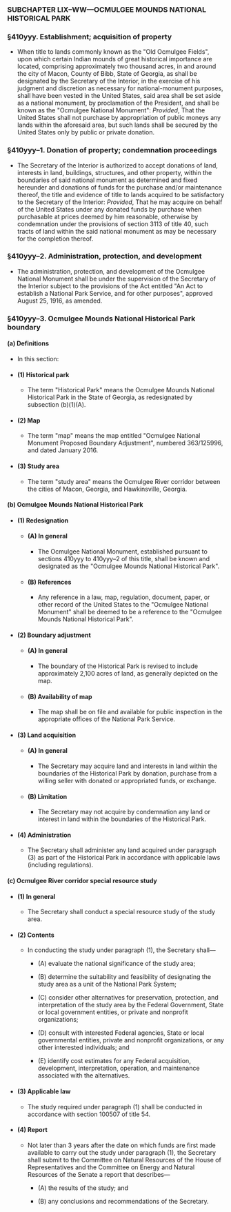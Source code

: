 ### SUBCHAPTER LIX–WW—OCMULGEE MOUNDS NATIONAL HISTORICAL PARK

### §410yyy. Establishment; acquisition of property
* When title to lands commonly known as the "Old Ocmulgee Fields", upon which certain Indian mounds of great historical importance are located, comprising approximately two thousand acres, in and around the city of Macon, County of Bibb, State of Georgia, as shall be designated by the Secretary of the Interior, in the exercise of his judgment and discretion as necessary for national-monument purposes, shall have been vested in the United States, said area shall be set aside as a national monument, by proclamation of the President, and shall be known as the "Ocmulgee National Monument": _Provided_, That the United States shall not purchase by appropriation of public moneys any lands within the aforesaid area, but such lands shall be secured by the United States only by public or private donation.

### §410yyy–1. Donation of property; condemnation proceedings
* The Secretary of the Interior is authorized to accept donations of land, interests in land, buildings, structures, and other property, within the boundaries of said national monument as determined and fixed hereunder and donations of funds for the purchase and/or maintenance thereof, the title and evidence of title to lands acquired to be satisfactory to the Secretary of the Interior: _Provided_, That he may acquire on behalf of the United States under any donated funds by purchase when purchasable at prices deemed by him reasonable, otherwise by condemnation under the provisions of section 3113 of title 40, such tracts of land within the said national monument as may be necessary for the completion thereof.

### §410yyy–2. Administration, protection, and development
* The administration, protection, and development of the Ocmulgee National Monument shall be under the supervision of the Secretary of the Interior subject to the provisions of the Act entitled "An Act to establish a National Park Service, and for other purposes", approved August 25, 1916, as amended.

### §410yyy–3. Ocmulgee Mounds National Historical Park boundary
#### (a) Definitions
* In this section:

* #### (1) Historical park
  * The term "Historical Park" means the Ocmulgee Mounds National Historical Park in the State of Georgia, as redesignated by subsection (b)(1)(A).

* #### (2) Map
  * The term "map" means the map entitled "Ocmulgee National Monument Proposed Boundary Adjustment", numbered 363/125996, and dated January 2016.

* #### (3) Study area
  * The term "study area" means the Ocmulgee River corridor between the cities of Macon, Georgia, and Hawkinsville, Georgia.

#### (b) Ocmulgee Mounds National Historical Park
* #### (1) Redesignation
  * #### (A) In general
    * The Ocmulgee National Monument, established pursuant to sections 410yyy to 410yyy–2 of this title, shall be known and designated as the "Ocmulgee Mounds National Historical Park".

  * #### (B) References
    * Any reference in a law, map, regulation, document, paper, or other record of the United States to the "Ocmulgee National Monument" shall be deemed to be a reference to the "Ocmulgee Mounds National Historical Park".

* #### (2) Boundary adjustment
  * #### (A) In general
    * The boundary of the Historical Park is revised to include approximately 2,100 acres of land, as generally depicted on the map.

  * #### (B) Availability of map
    * The map shall be on file and available for public inspection in the appropriate offices of the National Park Service.

* #### (3) Land acquisition
  * #### (A) In general
    * The Secretary may acquire land and interests in land within the boundaries of the Historical Park by donation, purchase from a willing seller with donated or appropriated funds, or exchange.

  * #### (B) Limitation
    * The Secretary may not acquire by condemnation any land or interest in land within the boundaries of the Historical Park.

* #### (4) Administration
  * The Secretary shall administer any land acquired under paragraph (3) as part of the Historical Park in accordance with applicable laws (including regulations).

#### (c) Ocmulgee River corridor special resource study
* #### (1) In general
  * The Secretary shall conduct a special resource study of the study area.

* #### (2) Contents
  * In conducting the study under paragraph (1), the Secretary shall—

    * (A) evaluate the national significance of the study area;

    * (B) determine the suitability and feasibility of designating the study area as a unit of the National Park System;

    * (C) consider other alternatives for preservation, protection, and interpretation of the study area by the Federal Government, State or local government entities, or private and nonprofit organizations;

    * (D) consult with interested Federal agencies, State or local governmental entities, private and nonprofit organizations, or any other interested individuals; and

    * (E) identify cost estimates for any Federal acquisition, development, interpretation, operation, and maintenance associated with the alternatives.

* #### (3) Applicable law
  * The study required under paragraph (1) shall be conducted in accordance with section 100507 of title 54.

* #### (4) Report
  * Not later than 3 years after the date on which funds are first made available to carry out the study under paragraph (1), the Secretary shall submit to the Committee on Natural Resources of the House of Representatives and the Committee on Energy and Natural Resources of the Senate a report that describes—

    * (A) the results of the study; and

    * (B) any conclusions and recommendations of the Secretary.
